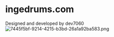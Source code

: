 # ingedrums.com
Designed and developed by dev7060
![7445f5bf-9214-4215-b3bd-26a1a92ba583.png](7445f5bf-9214-4215-b3bd-26a1a92ba583.png)
